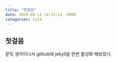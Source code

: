 ```yaml
---
title: "첫걸음"
date: 2020-08-11 14:31:11 -0900
categories: talk
---
```


## 첫걸음

문득 생각이나서 github에 jekyll을 한번 활성화 해보았다.
